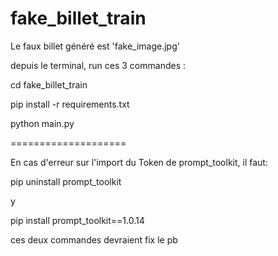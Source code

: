 # fake_billet_train

Le faux billet généré est 'fake_image.jpg'

depuis le terminal, run ces 3 commandes :

cd fake_billet_train

pip install -r requirements.txt

python main.py


====================

En cas d'erreur sur l'import du Token de prompt_toolkit, il faut:

pip uninstall prompt_toolkit

y

pip install prompt_toolkit==1.0.14

ces deux commandes devraient fix le pb


